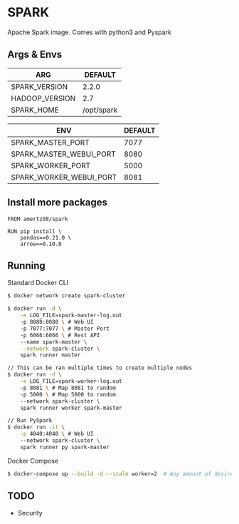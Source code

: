 # SPARK

Apache Spark image. Comes with python3 and Pyspark

## Args & Envs

| ARG | DEFAULT |
|-|-|
| SPARK_VERSION | 2.2.0 |
| HADOOP_VERSION | 2.7 |
| SPARK_HOME | /opt/spark |

| ENV | DEFAULT |
|-|-|
| SPARK_MASTER_PORT | 7077 |
| SPARK_MASTER_WEBUI_PORT | 8080 |
| SPARK_WORKER_PORT | 5000 |
| SPARK_WORKER_WEBUI_PORT | 8081 |

## Install more packages

```Dockefile
FROM amertz08/spark

RUN pip install \
    pandas==0.21.0 \
    arrow==0.10.0
```

## Running

Standard Docker CLI

```bash
$ docker network create spark-cluster

$ docker run -d \
    -e LOG_FILE=spark-master-log.out
    -p 8080:8080 \ # Web UI
    -p 7077:7077 \ # Master Port
    -p 6066:6066 \ # Rest API
    --name spark-master \
    --network spark-cluster \
    spark runner master

// This can be ran multiple times to create multiple nodes
$ docker run -d \
    -e LOG_FILE=spark-worker-log.out
    -p 8081 \ # Map 8081 to random
    -p 5000 \ # Map 5000 to random
    --network spark-cluster \
    spark runner worker spark-master

// Run PySpark
$ docker run -it \
    -p 4040:4040 \ # Web UI
    --network spark-cluster \
    spark runner py spark-master
```

Docker Compose

```bash
$ docker-compose up --build -d --scale worker=2  # Any amount of desired workers
```

## TODO
- Security

